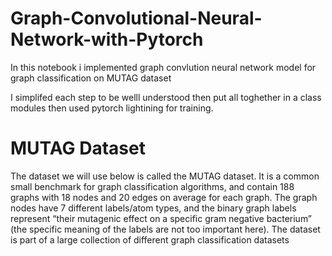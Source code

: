 # Graph-Convolutional-Neural-Network-with-Pytorch

In this notebook i implemented graph convlution neural network model for graph classification on MUTAG dataset

I simplifed each step to be welll understood then put all toghether in a class modules then used pytorch lightining for training.

# MUTAG Dataset

The dataset we will use below is called the MUTAG dataset. It is a common small benchmark for graph classification algorithms, and contain 188 graphs with 18 nodes and 20 edges on average for each graph. The graph nodes have 7 different labels/atom types, and the binary graph labels represent “their mutagenic effect on a specific gram negative bacterium” (the specific meaning of the labels are not too important here). The dataset is part of a large collection of different graph classification datasets
